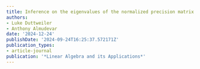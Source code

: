 ```yaml
---
title: Inference on the eigenvalues of the normalized precision matrix
authors:
- Luke Duttweiler
- Anthony Almudevar
date: '2024-12-24'
publishDate: '2024-09-24T16:25:37.572171Z'
publication_types:
- article-journal
publication: '*Linear Algebra and its Applications*'
---
```


